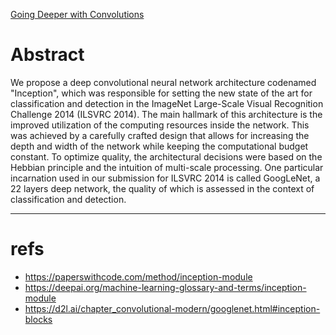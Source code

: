 [Going Deeper with Convolutions](https://arxiv.org/abs/1409.4842)

# Abstract
We propose a deep convolutional neural network architecture codenamed "Inception", which was responsible for setting the new state of the art for classification and detection in the ImageNet Large-Scale Visual Recognition Challenge 2014 (ILSVRC 2014). The main hallmark of this architecture is the improved utilization of the computing resources inside the network. This was achieved by a carefully crafted design that allows for increasing the depth and width of the network while keeping the computational budget constant. To optimize quality, the architectural decisions were based on the Hebbian principle and the intuition of multi-scale processing. One particular incarnation used in our submission for ILSVRC 2014 is called GoogLeNet, a 22 layers deep network, the quality of which is assessed in the context of classification and detection.

---


# refs
- https://paperswithcode.com/method/inception-module
- https://deepai.org/machine-learning-glossary-and-terms/inception-module
- https://d2l.ai/chapter_convolutional-modern/googlenet.html#inception-blocks